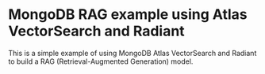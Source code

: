 # MongoDB RAG example using Atlas VectorSearch and Radiant
This is a simple example of using MongoDB Atlas VectorSearch and Radiant to build a RAG (Retrieval-Augmented Generation) model. 

